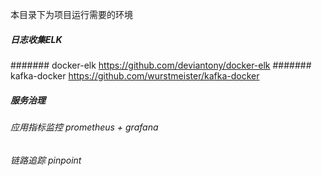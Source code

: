 本目录下为项目运行需要的环境
##### 日志收集ELK
####### docker-elk
https://github.com/deviantony/docker-elk
####### kafka-docker
https://github.com/wurstmeister/kafka-docker
##### 服务治理
###### 应用指标监控 prometheus + grafana
###### 链路追踪 pinpoint
